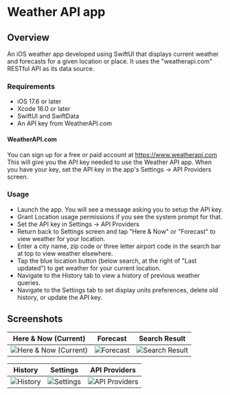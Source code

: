 # Weather API app

## Overview
An iOS weather app developed using SwiftUI that displays current weather and forecasts for a given location or place. It uses the "weatherapi.com" RESTful API as its data source.

### Requirements
- iOS 17.6 or later
- Xcode 16.0 or later
- SwiftUI and SwiftData
- An API key from WeatherAPI.com

#### WeatherAPI.com
You can sign up for a free or paid account at https://www.weatherapi.com
This will give you the API key needed to use the Weather API app.
When you have your key, set the API key in the app's Settings -> API Providers screen.

 ### Usage
- Launch the app. You will see a message asking you to setup the API key.
- Grant Location usage permissions if you see the system prompt for that.
- Set the API key in Settings -> API Providers
- Return back to Settings screen and tap "Here & Now" or "Forecast" to view weather for your location.
- Enter a city name, zip code or three letter airport code in the search bar at top to view weather elsewhere.
- Tap the blue location button (below search, at the right of "Last updated") to get weather for your current location.
- Navigate to the History tab to view a history of previous weather queries.
- Navigate to the Settings tab to set display units preferences, delete old history, or update the API key.

## Screenshots

| Here & Now (Current) | Forecast | Search Result |
| -- | -- | -- |
| ![Here & Now (Current)](https://github.com/user-attachments/assets/066151da-ca01-4f58-a128-27e0a3aa6c0b) | ![Forecast](https://github.com/user-attachments/assets/b1c37337-bb20-44ff-a13c-133e9c1b113d) | ![Search Result](https://github.com/user-attachments/assets/5368c4c9-d0b9-4eba-9099-478a84308d81) |

| History | Settings | API Providers |
| -- | -- | -- |
| ![History](https://github.com/user-attachments/assets/6e8f6cff-86bf-4133-bffb-4205885104e9) | ![Settings](https://github.com/user-attachments/assets/58ef5908-2672-46de-8f34-9731d1768518) | ![API Providers](https://github.com/user-attachments/assets/84838337-0d38-4832-aef1-6a81d06284ae) |

